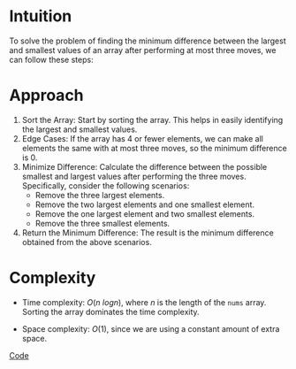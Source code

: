 # Intuition
To solve the problem of finding the minimum difference between the largest and smallest values of an array after performing at most three moves, we can follow these steps:

# Approach
1. Sort the Array: Start by sorting the array. This helps in easily identifying the largest and smallest values.
2. Edge Cases: If the array has 4 or fewer elements, we can make all elements the same with at most three moves, so the minimum difference is 0.
3. Minimize Difference: Calculate the difference between the possible smallest and largest values after performing the three moves. Specifically, consider the following scenarios:
   - Remove the three largest elements.
   - Remove the two largest elements and one smallest element.
   - Remove the one largest element and two smallest elements.
   - Remove the three smallest elements.
4. Return the Minimum Difference: The result is the minimum difference obtained from the above scenarios.

# Complexity
- Time complexity:
$O(n~logn)$, where $n$ is the length of the `nums` array. Sorting the array dominates the time complexity.

- Space complexity:
$O(1)$, since we are using a constant amount of extra space.

[Code](./1509-Minimum-Difference-Between-Largest-and-Smallest-Value-in-Three-Moves.ts)
